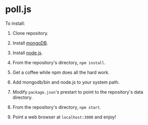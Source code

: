 poll.js
=======
To install:

1. Clone repository.

2. Install [mongoDB](http://www.mongodb.org/downloads).

3. Install [node.js](http://nodejs.org/download/).

4. From the repository's directory, `npm install`.

5. Get a coffee while npm does all the hard work.

6. Add mongodb/bin and node.js to your system path.

7. Modify `package.json`'s prestart to point to the repository's data directory.

8. From the repository's directory, `npm start`.

9. Point a web browser at `localhost:3000` and enjoy!
